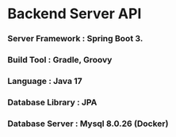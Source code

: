 # Backend Server API

### Server Framework : Spring Boot 3.
### Build Tool : Gradle, Groovy
### Language : Java 17
### Database Library : JPA
### Database Server : Mysql 8.0.26 (Docker)